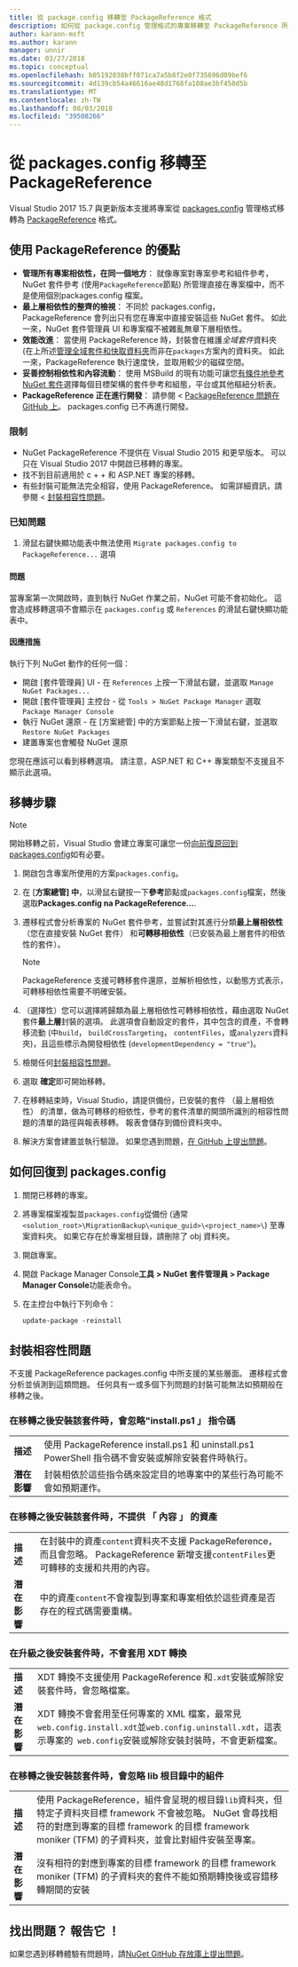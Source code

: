 ```yaml
---
title: 從 package.config 移轉至 PackageReference 格式
description: 如何從 package.config 管理格式的專案移轉至 PackageReference 所支援之 NuGet 4.0 + 和 VS2017 及.NET Core 2.0 的詳細資料
author: karann-msft
ms.author: karann
manager: unnir
ms.date: 03/27/2018
ms.topic: conceptual
ms.openlocfilehash: b05192038bff071ca7a5b8f2e0f735696d09bef6
ms.sourcegitcommit: 4d139cb54a46616ae48d1768fa108ae3bf450d5b
ms.translationtype: MT
ms.contentlocale: zh-TW
ms.lasthandoff: 08/03/2018
ms.locfileid: "39508266"
---
```

# <a name="migrate-from-packagesconfig-to-packagereference"></a>從 packages.config 移轉至 PackageReference

Visual Studio 2017 15.7 與更新版本支援將專案從 [packages.config](./packages-config.md) 管理格式移轉為 [PackageReference](../consume-packages/Package-References-in-Project-Files.md) 格式。

## <a name="benefits-of-using-packagereference"></a>使用 PackageReference 的優點

* **管理所有專案相依性，在同一個地方**： 就像專案對專案參考和組件參考，NuGet 套件參考 (使用`PackageReference`節點) 所管理直接在專案檔中，而不是使用個別packages.config 檔案。
* **最上層相依性的整齊的檢視**： 不同於 packages.config，PackageReference 會列出只有您在專案中直接安裝這些 NuGet 套件。 如此一來，NuGet 套件管理員 UI 和專案檔不被雜亂無章下層相依性。
* **效能改進**： 當使用 PackageReference 時，封裝會在維護*全域套件*資料夾 (在上所述[管理全域套件和快取資料夾](../consume-packages/managing-the-global-packages-and-cache-folders.md)而非在`packages`方案內的資料夾。 如此一來，PackageReference 執行速度快，並取用較少的磁碟空間。
* **妥善控制相依性和內容流動**： 使用 MSBuild 的現有功能可讓您[有條件地參考 NuGet 套件](../consume-packages/Package-References-in-Project-Files.md#adding-a-packagereference-condition)選擇每個目標架構的套件參考和組態，平台或其他樞紐分析表。
* **PackageReference 正在進行開發**： 請參閱 < [PackageReference 問題在 GitHub 上](https://aka.ms/nuget-pr-improvements)。 packages.config 已不再進行開發。

### <a name="limitations"></a>限制

* NuGet PackageReference 不提供在 Visual Studio 2015 和更早版本。 可以只在 Visual Studio 2017 中開啟已移轉的專案。
* 找不到目前適用於 c + + 和 ASP.NET 專案的移轉。
* 有些封裝可能無法完全相容，使用 PackageReference。 如需詳細資訊，請參閱 <<c0> [ 封裝相容性問題](#package-compatibility-issues)。

### <a name="known-issues"></a>已知問題

1. 滑鼠右鍵快顯功能表中無法使用 `Migrate packages.config to PackageReference...` 選項 

#### <a name="issue"></a>問題 
 
當專案第一次開啟時，直到執行 NuGet 作業之前，NuGet 可能不會初始化。 這會造成移轉選項不會顯示在 `packages.config` 或 `References` 的滑鼠右鍵快顯功能表中。 

#### <a name="workaround"></a>因應措施 

執行下列 NuGet 動作的任何一個： 
* 開啟 [套件管理員] UI - 在 `References` 上按一下滑鼠右鍵，並選取 `Manage NuGet Packages...` 
* 開啟 [套件管理員] 主控台 - 從 `Tools > NuGet Package Manager` 選取 `Package Manager Console` 
* 執行 NuGet 還原 - 在 [方案總管] 中的方案節點上按一下滑鼠右鍵，並選取 `Restore NuGet Packages` 
* 建置專案也會觸發 NuGet 還原 

您現在應該可以看到移轉選項。 請注意，ASP.NET 和 C++ 專案類型不支援且不顯示此選項。 

## <a name="migration-steps"></a>移轉步驟

> [!Note]
> 開始移轉之前，Visual Studio 會建立專案可讓您一份[向前復原回到 packages.config](#how-to-roll-back-to-packagesconfig)如有必要。

1. 開啟包含專案所使用的方案`packages.config`。

1. 在 [**方案總管] 中**，以滑鼠右鍵按一下**參考**節點或`packages.config`檔案，然後選取**Packages.config na PackageReference...**.

1. 遷移程式會分析專案的 NuGet 套件參考，並嘗試對其進行分類**最上層相依性**（您在直接安裝 NuGet 套件） 和**可轉移相依性**（已安裝為最上層套件的相依性的套件）。

   > [!Note]
   > PackageReference 支援可轉移套件還原，並解析相依性，以動態方式表示，可轉移相依性需要不明確安裝。

1. （選擇性）您可以選擇將歸類為最上層相依性可轉移相依性，藉由選取 NuGet 套件**最上層**封裝的選項。 此選項會自動設定的套件，其中包含的資產，不會轉移流動 (中`build`， `buildCrossTargeting`， `contentFiles`，或`analyzers`資料夾)，且這些標示為開發相依性 (`developmentDependency = "true"`)。

1. 檢閱任何[封裝相容性問題](#package-compatibility-issues)。

1. 選取 **確定**即可開始移轉。

1. 在移轉結束時，Visual Studio，請提供備份，已安裝的套件 （最上層相依性） 的清單，做為可轉移的相依性，參考的套件清單的開頭所識別的相容性問題的清單的路徑與報表移轉。 報表會儲存到備份資料夾中。

1. 解決方案會建置並執行驗證。 如果您遇到問題，[在 GitHub 上提出問題](https://github.com/NuGet/Home/issues/)。

## <a name="how-to-roll-back-to-packagesconfig"></a>如何回復到 packages.config

1. 關閉已移轉的專案。

1. 將專案檔案複製並`packages.config`從備份 (通常`<solution_root>\MigrationBackup\<unique_guid>\<project_name>\`) 至專案資料夾。 如果它存在於專案根目錄，請刪除了 obj 資料夾。

1. 開啟專案。

1. 開啟 Package Manager Console**工具 > NuGet 套件管理員 > Package Manager Console**功能表命令。

1. 在主控台中執行下列命令：

   ```ps
   update-package -reinstall
   ```

## <a name="package-compatibility-issues"></a>封裝相容性問題

不支援 PackageReference packages.config 中所支援的某些層面。 遷移程式會分析並偵測到這類問題。 任何具有一或多個下列問題的封裝可能無法如預期般在移轉之後。

### <a name="installps1-scripts-are-ignored-when-the-package-is-installed-after-the-migration"></a>在移轉之後安裝該套件時，會忽略"install.ps1 」 指令碼

| | |
| --- | --- |
| **描述** | 使用 PackageReference install.ps1 和 uninstall.ps1 PowerShell 指令碼不會安裝或解除安裝套件時執行。 |
| **潛在影響** | 封裝相依於這些指令碼來設定目的地專案中的某些行為可能不會如預期運作。 |

### <a name="content-assets-are-not-available-when-the-package-is-installed-after-the-migration"></a>在移轉之後安裝該套件時，不提供 「 內容 」 的資產

| | |
| --- | --- |
| **描述** | 在封裝中的資產`content`資料夾不支援 PackageReference，而且會忽略。 PackageReference 新增支援`contentFiles`更可轉移的支援和共用的內容。  |
| **潛在影響** | 中的資產`content`不會複製到專案和專案相依於這些資產是否存在的程式碼需要重構。  |

### <a name="xdt-transforms-are-not-applied-when-the-package-is-installed-after-the-upgrade"></a>在升級之後安裝套件時，不會套用 XDT 轉換

| | |
| --- | --- |
| **描述** | XDT 轉換不支援使用 PackageReference 和`.xdt`安裝或解除安裝套件時，會忽略檔案。   |
| **潛在影響** | XDT 轉換不會套用至任何專案的 XML 檔案，最常見`web.config.install.xdt`並`web.config.uninstall.xdt`，這表示專案的` web.config`安裝或解除安裝封裝時，不會更新檔案。 |

### <a name="assemblies-in-the-lib-root-are-ignored-when-the-package-is-installed-after-the-migration"></a>在移轉之後安裝該套件時，會忽略 lib 根目錄中的組件

| | |
| --- | --- |
| **描述** | 使用 PackageReference，組件會呈現的根目錄`lib`資料夾，但特定子資料夾目標 framework 不會被忽略。 NuGet 會尋找相符的對應到專案的目標 framework 的目標 framework moniker (TFM) 的子資料夾，並會比對組件安裝至專案。 |
| **潛在影響** | 沒有相符的對應到專案的目標 framework 的目標 framework moniker (TFM) 的子資料夾的套件不能如預期轉換後或容錯移轉期間的安裝 |

## <a name="found-an-issue-report-it"></a>找出問題？ 報告它 ！

如果您遇到移轉體驗有問題時，請[NuGet GitHub 存放庫上提出問題](https://github.com/NuGet/Home/issues/)。

